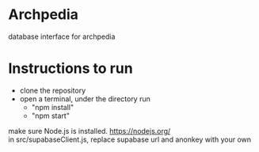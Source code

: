 # Archpedia
database interface for archpedia


# Instructions to run
- clone the repository
- open a terminal, under the directory run 
    - "npm install"
    - "npm start"

make sure Node.js is installed. https://nodejs.org/<br/>
in src/supabaseClient.js, replace supabase url and anonkey with your own

